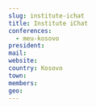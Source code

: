 ```yaml
---
slug: institute-ichat
title: Institute iChat
conferences:
  - meu-kosovo
president:
mail:
website:
country: Kosovo
town: 
members:
geo:
---
```

